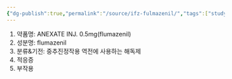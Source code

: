 ```yaml
---
{"dg-publish":true,"permalink":"/source/ifz-fulmazenil/","tags":["study_note","source","template"],"created":"2025-09-13T12:33:34.000+09:00","updated":"2025-09-30T15:53:08.585+09:00"}
---
```


1. 약품명: ANEXATE INJ. 0.5mg(flumazenil)
2. 성분명: flumazenil
3. 분류&기전: 중추진정작용 역전에 사용하는 해독제 
4. 적응증
5. 부작용